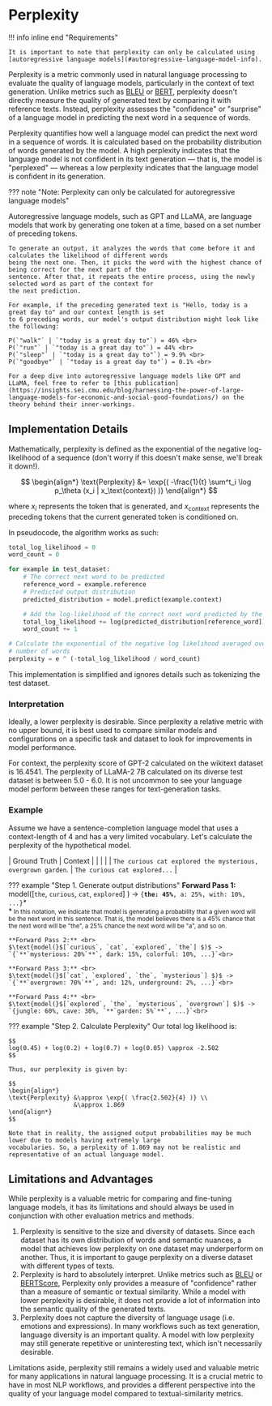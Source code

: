 # Perplexity

!!! info inline end "Requirements"

    It is important to note that perplexity can only be calculated using [autoregressive language models](#autoregressive-language-model-info).

Perplexity is a metric commonly used in natural language processing to evaluate the quality of language models,
particularly in the context of text generation. Unlike metrics such as [BLEU](bleu.md) or [BERT](bertscore.md),
perplexity doesn't directly measure the quality of generated text by comparing it with reference texts. Instead,
perplexity assesses the "confidence" or "surprise" of a language model in predicting the next word in a sequence of words.

Perplexity quantifies how well a language model can predict the next word in a sequence of words. It is calculated
based on the probability distribution of words generated by the model. A high perplexity indicates that the
language model is not confident in its text generation — that is, the model is "perplexed" — whereas a low
perplexity indicates that the language model is confident in its generation.

??? note "Note: Perplexity can only be calculated for autoregressive language models"
    <section id="autoregressive-language-model-info">
    Autoregressive language models, such as GPT and LLaMA, are language models that work by generating one token at a
    time, based on a set number of preceding tokens.
    </section>

    To generate an output, it analyzes the words that come before it and calculates the likelihood of different words
    being the next one. Then, it picks the word with the highest chance of being correct for the next part of the
    sentence. After that, it repeats the entire process, using the newly selected word as part of the context for
    the next prediction.

    For example, if the preceding generated text is "Hello, today is a great day to" and our context length is set
    to 6 preceding words, our model's output distribution might look like the following:

    P(`"walk"` | `"today is a great day to"`) = 46% <br>
    P(`"run"` | `"today is a great day to"`) = 44% <br>
    P(`"sleep"` | `"today is a great day to"`) = 9.9% <br>
    P(`"goodbye"` | `"today is a great day to"`) = 0.1% <br>

    For a deep dive into autoregressive language models like GPT and LLaMA, feel free to refer to [this publication](https://insights.sei.cmu.edu/blog/harnessing-the-power-of-large-language-models-for-economic-and-social-good-foundations/) on the theory behind their inner-workings.

## Implementation Details

Mathematically, perplexity is defined as the exponential of the negative log-likelihood of a sequence (don't worry
if this doesn't make sense, we'll break it down!).

$$
\begin{align*}
\text{Perplexity} &= \exp{( -\frac{1}{t} \sum^t_i \log p_\theta (x_i | x_\text{context}) )}
\end{align*}
$$

where $x_i$ represents the token that is generated, and $x_\text{context}$ represents the preceding tokens that the
current generated token is conditioned on.

In pseudocode, the algorithm works as such:

``` py title="Perplexity Pseudocode"
total_log_likelihood = 0
word_count = 0

for example in test_dataset:
    # The correct next word to be predicted
    reference_word = example.reference
    # Predicted output distribution
    predicted_distribution = model.predict(example.context)

    # Add the log-likelihood of the correct next word predicted by the model.
    total_log_likelihood += log(predicted_distribution[reference_word])
    word_count += 1

# Calculate the exponential of the negative log likelihood averaged over the
# number of words
perplexity = e ^ (-total_log_likelihood / word_count)
```

This implementation is simplified and ignores details such as tokenizing the test dataset.

### Interpretation

Ideally, a lower perplexity is desirable. Since perplexity a relative metric with no upper bound, it is best used
to compare similar models and configurations on a specific task and dataset to look for improvements in model
performance.

For context, the perplexity score of GPT-2 calculated on the wikitext dataset is 16.4541. The perplexity of
LLaMA-2 7B calculated on its diverse test dataset is between 5.0 - 6.0. It is not uncommon to see your language
model perform between these ranges for text-generation tasks.

### Example
Assume we have a sentence-completion language model that uses a context-length of 4 and has a very limited
vocabulary. Let's calculate the perplexity of the hypothetical model.

| Ground Truth | Context |
| | |
| `The curious cat explored the mysterious, overgrown garden`. | `The curious cat explored...` |

??? example "Step 1. Generate output distributions"
    **Forward Pass 1:** <br>
    $\text{model(}$[`the`, `curious`, `cat`, `explored`] $)$ -> `{`**`the: 45%`**`, a: 25%, with: 10%, ...}`\*<br>
    \*<small> In this notation, we indicate that model is generating a probability that a given word will be the
    next word in this sentence. That is, the model believes there is a 45% chance that the next word will be "the",
    a 25% chance the next word will be "a", and so on. </small>

    **Forward Pass 2:** <br>
    $\text{model(}$[`curious`, `cat`, `explored`, `the`] $)$ -> `{`**`mysterious: 20%`**`, dark: 15%, colorful: 10%, ...}`<br>

    **Forward Pass 3:** <br>
    $\text{model(}$[`cat`, `explored`, `the`, `mysterious`] $)$ -> `{`**`overgrown: 70%`**`, and: 12%, underground: 2%, ...}`<br>

    **Forward Pass 4:** <br>
    $\text{model(}$[`explored`, `the`, `mysterious`, `overgrown`] $)$ -> `{jungle: 60%, cave: 30%, `**`garden: 5%`**`, ...}`<br>

??? example "Step 2. Calculate Perplexity"
    Our total log likelihood is:

    $$
    log(0.45) + log(0.2) + log(0.7) + log(0.05) \approx -2.502
    $$

    Thus, our perplexity is given by:

    $$
    \begin{align*}
    \text{Perplexity} &\approx \exp{( \frac{2.502}{4} )} \\
                      &\approx 1.869
    \end{align*}
    $$

    Note that in reality, the assigned output probabilities may be much lower due to models having extremely large
    vocabularies. So, a perplexity of 1.869 may not be realistic and representative of an actual language model.



## Limitations and Advantages

While perplexity is a valuable metric for comparing and fine-tuning language models, it has its limitations and
should always be used in conjunction with other evaluation metrics and methods.

1. Perplexity is sensitive to the size and diversity of datasets. Since each dataset has its own distribution of
words and semantic nuances, a model that achieves low perplexity on one dataset may underperform on another. Thus,
it is important to gauge perplexity on a diverse dataset with different types of texts.
2. Perplexity is hard to absolutely interpret. Unlike metrics such as [BLEU](bleu.md) or [BERTScore](bertscore.md),
Perplexity only provides a measure of "confidence" rather than a measure of semantic or textual similarity. While
a model with lower perplexity is desirable, it does not provide a lot of information into the semantic quality of
the generated texts.
3. Perplexity does not capture the diversity of language usage (i.e. emotions and expressions). In many workflows
such as text generation, language diversity is an important quality. A model with low perplexity may still generate
repetitive or uninteresting text, which isn't necessarily desirable.

Limitations aside, perplexity still remains a widely used and valuable metric for many applications in natural
language processing. It is a crucial metric to have in most NLP workflows, and provides a different perspective
into the quality of your language model compared to textual-similarity metrics.
